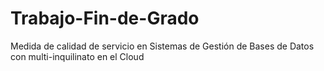 # Trabajo-Fin-de-Grado
Medida de calidad de servicio en Sistemas de Gestión de Bases de Datos con multi-inquilinato en el Cloud
